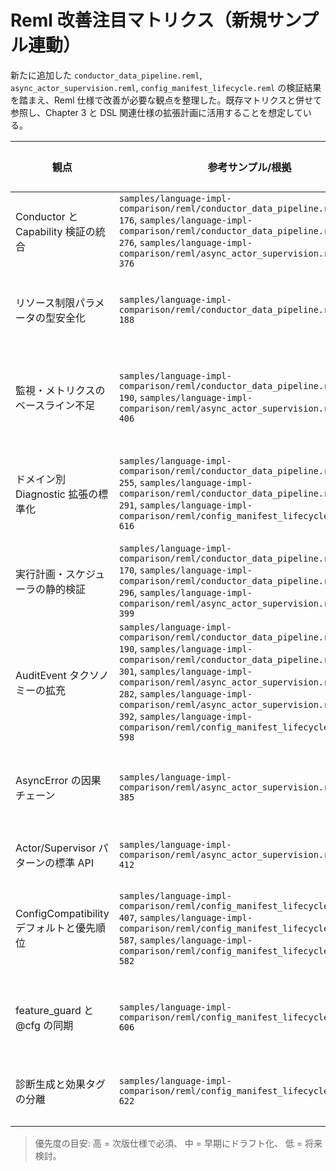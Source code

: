 # Reml 改善注目マトリクス（新規サンプル連動）

新たに追加した `conductor_data_pipeline.reml`, `async_actor_supervision.reml`, `config_manifest_lifecycle.reml` の検証結果を踏まえ、Reml 仕様で改善が必要な観点を整理した。既存マトリクスと併せて参照し、Chapter 3 と DSL 関連仕様の拡張計画に活用することを想定している。

| 観点 | 参考サンプル/根拠 | 発見された課題 | 改善提案 | 関連章 | 優先度 | 進行状況 |
| - | - | - | - | - | - | - |
| Conductor と Capability 検証の統合 | `samples/language-impl-comparison/reml/conductor_data_pipeline.reml:152-176`, `samples/language-impl-comparison/reml/conductor_data_pipeline.reml:268-276`, `samples/language-impl-comparison/reml/async_actor_supervision.reml:370-376` | `with_capabilities` 宣言と `Runtime.verify_capability(_stage)` の整合が仕様上自動化されておらず、Stage 検査 API も未定義。 | Conductor 宣言時に効果/Capability を静的検証する仕組みを 1-1 B.8 と 3-8 に追加し、`CapabilityRegistry::verify_stage` の正式 API を定義。`@cfg(capability="...")` との連携手順も明文化する。 | 1-1, 3-8, 3-9 | 高 | 未着手 |
| リソース制限パラメータの型安全化 | `samples/language-impl-comparison/reml/conductor_data_pipeline.reml:150-188` | `with_resource_limits(memory: "128MB", cpu: "0.5")` のように文字列へ依存しており、単位や上限値の検証がランタイム任せ。 | `Core.Resource.MemoryLimit`/`Core.Resource.CpuQuota` などの型を Chapter 3 へ追加し、Conductor/RunConfig での使用を必須化。`ExecutionPlan` バリデーションに単位換算と範囲チェックを取り込む。 | 3-5, 3-8, 3-9 | 中 | 未着手 |
| 監視・メトリクスのベースライン不足 | `samples/language-impl-comparison/reml/conductor_data_pipeline.reml:174-190`, `samples/language-impl-comparison/reml/async_actor_supervision.reml:401-406` | Conductor/Channel 利用時の必須メトリクスが未定義で、バックプレッシャー状況を計測する標準 API が欠如。 | `Core.Async` に `channel_metrics` API を追加し、Conductor `monitoring` セクションでは latency/throughput/error_rate/in_flight をデフォルト収集とする規定を 3-6/3-9 に追記。 | 3-6, 3-9 | 中 | 完了 (3-6 §6.1.1, §6.5 / 3-9 §1.4.5 追記済) |
| ドメイン別 Diagnostic 拡張の標準化 | `samples/language-impl-comparison/reml/conductor_data_pipeline.reml:237-255`, `samples/language-impl-comparison/reml/conductor_data_pipeline.reml:288-291`, `samples/language-impl-comparison/reml/config_manifest_lifecycle.reml:607-616` | Conductor/Config の診断拡張フィールドに共通フォーマットが無く、LSP/CLI での可視化がばらつく。 | 3-6 に `ConductorDiagnosticExtension` と `ConfigDiagnosticExtension` を追加し、必須フィールド（依存グラフ、互換モード差分、Stage 等）を定義。生成 API にバリデーションを組み込む。 | 3-6, 3-7 | 中 | 完了 (3-6 §6.1.2-6.1.3 / 3-7 §1.5.4 追記済) |
| 実行計画・スケジューラの静的検証 | `samples/language-impl-comparison/reml/conductor_data_pipeline.reml:162-170`, `samples/language-impl-comparison/reml/conductor_data_pipeline.reml:293-296`, `samples/language-impl-comparison/reml/async_actor_supervision.reml:394-399` | Backpressure の閾値やスケジューラ構成が実行時検知に依存し、`high_watermark <= low_watermark` 等の不整合を早期に検出できない。 | `ExecutionPlan` 解析をコンパイラ/CLI の lint として実装し、`SchedulerConfig` の制約違反をビルド時エラーにする規則を 3-9 §1.4.3 に追加。 | 3-9 | 高 | 未着手 |
| AuditEvent タクソノミーの拡充 | `samples/language-impl-comparison/reml/conductor_data_pipeline.reml:186-190`, `samples/language-impl-comparison/reml/conductor_data_pipeline.reml:298-301`, `samples/language-impl-comparison/reml/async_actor_supervision.reml:279-282`, `samples/language-impl-comparison/reml/async_actor_supervision.reml:387-392`, `samples/language-impl-comparison/reml/config_manifest_lifecycle.reml:583-598` | パイプライン/ワーカー/Stage 変更などドメイン固有イベントを手動で構築しており、標準のシリアライズ形式が無い。 | `AuditEvent` に Conductor・Async・Config 用プリセットを追加し、拡張専用の `CustomAuditEvent<T>` と登録フローを 3-6/3-8 で規定。監査ログの必須フィールドを定義する。 | 3-6, 3-8 | 高 | 未着手 |
| AsyncError の因果チェーン | `samples/language-impl-comparison/reml/async_actor_supervision.reml:377-385` | `AsyncError` が一次原因しか保持できず、監査・診断で失敗パスを追跡できない。 | `AsyncError` に `cause` と `metadata` を追加し、`Diagnostic` へ連結する仕様を 3-9 §1.8/3-6 §2.5 に明記。 | 3-6, 3-9 | 中 | 完了 (3-6 §2.5 / 3-9 §1.8 改訂済) |
| Actor/Supervisor パターンの標準 API | `samples/language-impl-comparison/reml/async_actor_supervision.reml:408-412` | Supervisor/再起動ロジックを利用者が都度実装しており、再利用性と監査一貫性が低い。 | Core.Async に `spawn_supervised`, `RestartStrategy`, `SupervisorSpec` 等の抽象を導入し、Capability/診断連携手順を 3-9 §1.9 に追加。 | 3-9 | 中 | 未着手 |
| ConfigCompatibility デフォルトと優先順位 | `samples/language-impl-comparison/reml/config_manifest_lifecycle.reml:402-407`, `samples/language-impl-comparison/reml/config_manifest_lifecycle.reml:573-587`, `samples/language-impl-comparison/reml/config_manifest_lifecycle.reml:579-582` | `ConfigCompatibility.default()` の挙動と CLI/Env/Manifest の優先順位が未規定で、実装依存。 | 3-7 にデフォルトプロファイルを定義し、3-10 で優先順位 (CLI > Env > Manifest > Default) を正式化。`resolve_compat` の準拠テストを追加。 | 3-7, 3-10 | 高 | 完了 (3-7 §1.5.1-1.5.2 / 3-10 §2.1 改訂) |
| feature_guard と @cfg の同期 | `samples/language-impl-comparison/reml/config_manifest_lifecycle.reml:589-606` | `feature_guard` に指定した互換フラグが `@cfg` 特性と同期せず、実行環境ごとに挙動差が出る。 | コンパイラが `ConfigCompatibility.feature_guard` と `RunConfig.extensions["target"].features` を突き合わせ、未同期時に診断 `config.feature.mismatch` を出す仕様を追加。 | 1-3, 3-7, 3-10 | 中 | 未着手 |
| 診断生成と効果タグの分離 | `samples/language-impl-comparison/reml/config_manifest_lifecycle.reml:610-622` | `@pure` 関数内で `Diag.new_uuid()` や `current_timestamp()` を呼び出しており、効果タグ規約と矛盾。 | 診断レコードの構築を純粋処理に限定し、発行は別関数で `effect {diagnostic}` を要求する設計ガイドを 3-6 §2「ピュア構築と発行責務」と 3-7 §1.5.3 に明記。 | 3-6, 3-7 | 中 | 完了 (3-6 §2 / 3-7 §1.5.3) |

> 優先度の目安: 高 = 次版仕様で必須、 中 = 早期にドラフト化、 低 = 将来検討。
